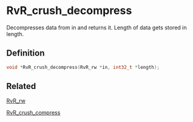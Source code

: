 # RvR_crush_decompress

Decompresses data from in and returns it. Length of data gets stored in length.

## Definition

```c
void *RvR_crush_decompress(RvR_rw *in, int32_t *length);
```

## Related

[RvR_rw](/rvr/rvr/rw)

[RvR_crush_compress](/rvr/rvr/crush_compress)
